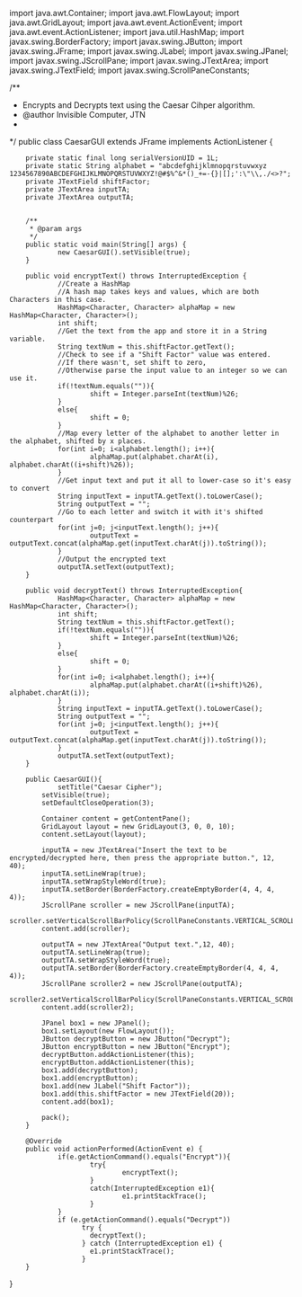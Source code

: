  
 
import java.awt.Container;
import java.awt.FlowLayout;
import java.awt.GridLayout;
import java.awt.event.ActionEvent;
import java.awt.event.ActionListener;
import java.util.HashMap;
import javax.swing.BorderFactory;
import javax.swing.JButton;
import javax.swing.JFrame;
import javax.swing.JLabel;
import javax.swing.JPanel;
import javax.swing.JScrollPane;
import javax.swing.JTextArea;
import javax.swing.JTextField;
import javax.swing.ScrollPaneConstants;
 
/**
 * Encrypts and Decrypts text using the Caesar Cihper algorithm.
 * @author Invisible Computer, JTN
 *
 */
public class CaesarGUI extends JFrame implements ActionListener {
 
        private static final long serialVersionUID = 1L;
        private static String alphabet = "abcdefghijklmnopqrstuvwxyz 1234567890ABCDEFGHIJKLMNOPQRSTUVWXYZ!@#$%^&*()_+=-{}|[];':\"\\,./<>?";
        private JTextField shiftFactor;
        private JTextArea inputTA;
        private JTextArea outputTA;
 
 
        /**
         * @param args
         */
        public static void main(String[] args) {
                new CaesarGUI().setVisible(true);
        }
       
        public void encryptText() throws InterruptedException {
                //Create a HashMap
                //A hash map takes keys and values, which are both Characters in this case.
                HashMap<Character, Character> alphaMap = new HashMap<Character, Character>();
                int shift;
                //Get the text from the app and store it in a String variable.
                String textNum = this.shiftFactor.getText();
                //Check to see if a "Shift Factor" value was entered.
                //If there wasn't, set shift to zero,
                //Otherwise parse the input value to an integer so we can use it.
                if(!textNum.equals("")){
                        shift = Integer.parseInt(textNum)%26;
                }
                else{
                        shift = 0;
                }
                //Map every letter of the alphabet to another letter in the alphabet, shifted by x places.
                for(int i=0; i<alphabet.length(); i++){
                        alphaMap.put(alphabet.charAt(i), alphabet.charAt((i+shift)%26));
                }
                //Get input text and put it all to lower-case so it's easy to convert
                String inputText = inputTA.getText().toLowerCase();
                String outputText = "";
                //Go to each letter and switch it with it's shifted counterpart
                for(int j=0; j<inputText.length(); j++){
                        outputText = outputText.concat(alphaMap.get(inputText.charAt(j)).toString());
                }
                //Output the encrypted text
                outputTA.setText(outputText);
        }
       
        public void decryptText() throws InterruptedException{
                HashMap<Character, Character> alphaMap = new HashMap<Character, Character>();
                int shift;
                String textNum = this.shiftFactor.getText();
                if(!textNum.equals("")){
                        shift = Integer.parseInt(textNum)%26;
                }
                else{
                        shift = 0;
                }
                for(int i=0; i<alphabet.length(); i++){
                        alphaMap.put(alphabet.charAt((i+shift)%26), alphabet.charAt(i));
                }
                String inputText = inputTA.getText().toLowerCase();
                String outputText = "";
                for(int j=0; j<inputText.length(); j++){
                        outputText = outputText.concat(alphaMap.get(inputText.charAt(j)).toString());
                }
                outputTA.setText(outputText);
        }
       
        public CaesarGUI(){
                setTitle("Caesar Cipher");
            setVisible(true);
            setDefaultCloseOperation(3);
 
            Container content = getContentPane();
            GridLayout layout = new GridLayout(3, 0, 0, 10);
            content.setLayout(layout);
 
            inputTA = new JTextArea("Insert the text to be encrypted/decrypted here, then press the appropriate button.", 12, 40);
            inputTA.setLineWrap(true);
            inputTA.setWrapStyleWord(true);
            inputTA.setBorder(BorderFactory.createEmptyBorder(4, 4, 4, 4));
            JScrollPane scroller = new JScrollPane(inputTA);
            scroller.setVerticalScrollBarPolicy(ScrollPaneConstants.VERTICAL_SCROLLBAR_ALWAYS);
            content.add(scroller);
           
            outputTA = new JTextArea("Output text.",12, 40);
            outputTA.setLineWrap(true);
            outputTA.setWrapStyleWord(true);
            outputTA.setBorder(BorderFactory.createEmptyBorder(4, 4, 4, 4));
            JScrollPane scroller2 = new JScrollPane(outputTA);
            scroller2.setVerticalScrollBarPolicy(ScrollPaneConstants.VERTICAL_SCROLLBAR_ALWAYS);
            content.add(scroller2);
           
            JPanel box1 = new JPanel();
            box1.setLayout(new FlowLayout());
            JButton decryptButton = new JButton("Decrypt");
            JButton encryptButton = new JButton("Encrypt");
            decryptButton.addActionListener(this);
            encryptButton.addActionListener(this);
            box1.add(decryptButton);
            box1.add(encryptButton);
            box1.add(new JLabel("Shift Factor"));
            box1.add(this.shiftFactor = new JTextField(20));
            content.add(box1);
           
            pack();
        }
 
        @Override
        public void actionPerformed(ActionEvent e) {
                if(e.getActionCommand().equals("Encrypt")){
                        try{
                                encryptText();
                        }
                        catch(InterruptedException e1){
                                e1.printStackTrace();
                        }
                }
                if (e.getActionCommand().equals("Decrypt"))
                      try {
                        decryptText();
                      } catch (InterruptedException e1) {
                        e1.printStackTrace();
                      }
        }
}
